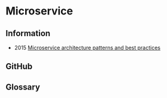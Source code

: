 # Microservice


## Information

- 2015 [Microservice architecture patterns and best practices](http://microservices.io/)


## GitHub



## Glossary


